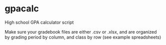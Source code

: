 # gpacalc
High school GPA calculator script

Make sure your gradebook files are either .csv or .xlsx, and are organized by grading period by column, and class by row (see example spreadsheets)
